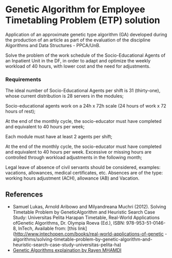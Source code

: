 # Genetic Algorithm for Employee Timetabling Problem (ETP) solution

Application of an approximate genetic type algorithm (GA) developed during the production of an article as part of the evaluation of the discipline Algorithms and Data Structures - PPCA/UnB.

Solve the problem of the work schedule of the Socio-Educational Agents of an Inpatient Unit in the DF, in order to adapt and optimize the weekly workload of 40 hours, with lower cost and the need for adjustments.

### Requirements

The ideal number of Socio-Educational Agents per shift is 31 (thirty-one), whose current distribution is 28 servers in the modules;

Socio-educational agents work on a 24h x 72h scale (24 hours of work x 72 hours of rest);

At the end of the monthly cycle, the socio-educator must have completed and equivalent to 40 hours per week;

Each module must have at least 2 agents per shift;

At the end of the monthly cycle, the socio-educator must have completed and equivalent to 40 hours per week. Excessive or missing hours are controlled through workload adjustments in the following month;

Legal leave of absence of civil servants should be considered, examples: vacations, allowances, medical certificates, etc. Absences are of the type: working hours adjustment (ACH), allowance (AB) and Vacation.

## References

* Samuel Lukas, Arnold Aribowo and Milyandreana Muchri (2012). Solving Timetable Problem by GeneticAlgorithm and Heuristic Search Case Study: Universitas Pelita Harapan Timetable, Real-World Applications ofGenetic Algorithms, Dr. Olympia Roeva (Ed.), ISBN: 978-953-51-0146-8, InTech, Available from: [this link](http://www.intechopen.com/books/real-world-applications-of-genetic -algorithms/solving-timetable-problem-by-genetic-algorithm-and-heuristic-search-case-study-universitas-pelita-ha)
* [Genetic Algorithms explaination by Rayen MHAMDI](https://rayenmhamdi.github.io/ai/ga/)
